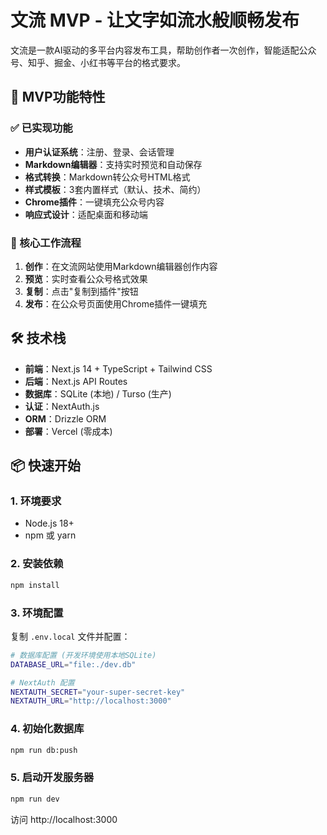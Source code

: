 # 文流 MVP - 让文字如流水般顺畅发布

文流是一款AI驱动的多平台内容发布工具，帮助创作者一次创作，智能适配公众号、知乎、掘金、小红书等平台的格式要求。

## 🚀 MVP功能特性

### ✅ 已实现功能

- **用户认证系统**：注册、登录、会话管理
- **Markdown编辑器**：支持实时预览和自动保存
- **格式转换**：Markdown转公众号HTML格式
- **样式模板**：3套内置样式（默认、技术、简约）
- **Chrome插件**：一键填充公众号内容
- **响应式设计**：适配桌面和移动端

### 🔄 核心工作流程

1. **创作**：在文流网站使用Markdown编辑器创作内容
2. **预览**：实时查看公众号格式效果
3. **复制**：点击"复制到插件"按钮
4. **发布**：在公众号页面使用Chrome插件一键填充

## 🛠️ 技术栈

- **前端**：Next.js 14 + TypeScript + Tailwind CSS
- **后端**：Next.js API Routes
- **数据库**：SQLite (本地) / Turso (生产)
- **认证**：NextAuth.js
- **ORM**：Drizzle ORM
- **部署**：Vercel (零成本)

## 📦 快速开始

### 1. 环境要求

- Node.js 18+
- npm 或 yarn

### 2. 安装依赖

```bash
npm install
```

### 3. 环境配置

复制 `.env.local` 文件并配置：

```bash
# 数据库配置 (开发环境使用本地SQLite)
DATABASE_URL="file:./dev.db"

# NextAuth 配置
NEXTAUTH_SECRET="your-super-secret-key"
NEXTAUTH_URL="http://localhost:3000"
```

### 4. 初始化数据库

```bash
npm run db:push
```

### 5. 启动开发服务器

```bash
npm run dev
```

访问 http://localhost:3000
